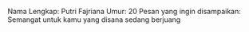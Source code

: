 Nama Lengkap: Putri Fajriana
Umur: 20
Pesan yang ingin disampaikan: Semangat untuk kamu yang disana sedang berjuang
